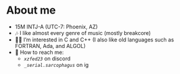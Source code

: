 # About me
- 15M INTJ-A (UTC-7: Phoenix, AZ)
- 🎶 I like almost every genre of music (mostly breakcore)
- 👨‍💻 I’m interested in C and C++ (I also like old languages such as FORTRAN, Ada, and ALGOL)
- 📱  How to reach me:
  + *`xzfed23`* on discord
  + *`_serial.sarcophagus`* on ig

